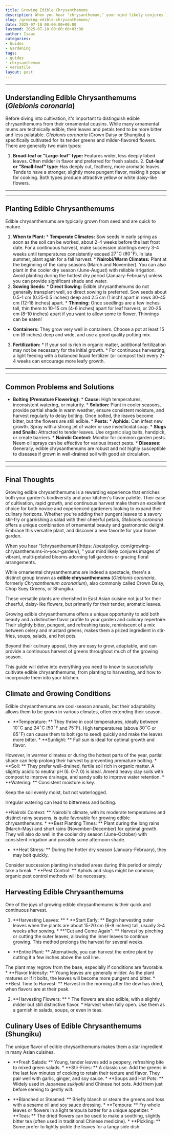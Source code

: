 ```yaml
---
title: Growing Edible Chrysanthemums
description: When you hear "chrysanthemum," your mind likely conjures images of vibrant, multi-petaled blooms adorning fall gardens or gracing floral arrangements.
slug: /growing-edible-chrysanthemums/
date: 2025-07-10 00:00:00+00:00
lastmod: 2025-07-10 00:00:00+03:00
author: Isaac
categories:
- Guides
- Gardening
tags:
- guides
- chrysanthemum
- versatile
layout: post
---
```

---
## Understanding Edible Chrysanthemums (*Glebionis coronaria*)
Before diving into cultivation, it's important to distinguish edible chrysanthemums from their ornamental cousins. While many ornamental mums are technically edible, their leaves and petals tend to be more bitter and less palatable. *Glebionis coronaria* (Crown Daisy or Shungiku) is specifically cultivated for its tender greens and milder-flavored flowers.
There are generally two main types:
1.  **Broad-leaf or "Large-leaf" type:** Features wider, less deeply lobed leaves. Often milder in flavor and preferred for fresh salads. 2.  **Cut-leaf or "Small-leaf" type:** Has deeply cut, feathery, more aromatic leaves. Tends to have a stronger, slightly more pungent flavor, making it popular for cooking.
Both types produce attractive yellow or white daisy-like flowers.
---
---
## Planting Edible Chrysanthemums
Edible chrysanthemums are typically grown from seed and are quick to mature.
1. **When to Plant:** * **Temperate Climates:** Sow seeds in early spring as soon as the soil can be worked, about 2-4 weeks before the last frost date. For a continuous harvest, make succession plantings every 3-4 weeks until temperatures consistently exceed $27^\circ \text{C}$ ($80^\circ \text{F}$). In late summer, plant again for a fall harvest. * **Nairobi/Warm Climates:** Plant at the beginning of the rainy seasons (March and November).
You can also plant in the cooler dry season (June-August) with reliable irrigation. Avoid planting during the hottest dry period (January-February) unless you can provide significant shade and water.
2. **Sowing Seeds:** * **Direct Sowing:** Edible chrysanthemums do not generally transplant well, so direct sowing is preferred. Sow seeds about 0.5-1 cm (0.25-0.5 inches) deep and 2.5 cm (1 inch) apart in rows 30-45 cm (12-18 inches) apart. * **Thinning:** Once seedlings are a few inches tall, thin them to 10-15 cm (4-6 inches) apart for leaf harvest, or 20-25 cm (8-10 inches) apart if you want to allow some to flower. Thinnings can be eaten!
* **Containers:** They grow very well in containers. Choose a pot at least 15 cm (6 inches) deep and wide, and use a good quality potting mix.
3.  **Fertilization:** * If your soil is rich in organic matter, additional fertilization may not be necessary for the initial growth. * For continuous harvesting, a light feeding with a balanced liquid fertilizer (or compost tea) every 2-4 weeks can encourage more leafy growth.
---
---
## Common Problems and Solutions
* **Bolting (Premature Flowering):** * **Cause:** High temperatures, inconsistent watering, or maturity. * **Solution:** Plant in cooler seasons, provide partial shade in warm weather, ensure consistent moisture, and harvest regularly to delay bolting. Once bolted, the leaves become bitter, but the flowers are still edible. * **Pests:** * **Aphids:** Can infest new growth. Spray with a strong jet of water or use insecticidal soap. * **Slugs and Snails:** Attracted to tender leaves.
Use organic slug baits, handpick, or create barriers. * **Nairobi Context:** Monitor for common garden pests. Neem oil sprays can be effective for various insect pests. * **Diseases:** Generally, edible chrysanthemums are robust and not highly susceptible to diseases if grown in well-drained soil with good air circulation.
---
---
## Final Thoughts
Growing edible chrysanthemums is a rewarding experience that enriches both your garden's biodiversity and your kitchen's flavor palette. Their ease of cultivation, rapid growth, and continuous harvest make them an excellent choice for both novice and experienced gardeners looking to expand their culinary horizons.
Whether you're adding their pungent leaves to a savory stir-fry or garnishing a salad with their cheerful petals, *Glebionis coronaria* offers a unique combination of ornamental beauty and gastronomic delight. Embrace this versatile plant, and discover a new favorite for your home garden.

When you hear "[chrysanthemum](https: //pestpolicy. com/growing-chrysanthemums-in-your-garden/), " your mind likely conjures images of vibrant, multi-petaled blooms adorning fall gardens or gracing floral arrangements.

While ornamental chrysanthemums are indeed a spectacle, there's a distinct group known as **edible chrysanthemums** (*Glebionis coronaria*, formerly *Chrysanthemum coronarium*), also commonly called Crown Daisy, Chop Suey Greens, or Shungiku.

These versatile plants are cherished in East Asian cuisine not just for their cheerful, daisy-like flowers, but primarily for their tender, aromatic leaves.

Growing edible chrysanthemums offers a unique opportunity to add both beauty and a distinctive flavor profile to your garden and culinary repertoire. Their slightly bitter, pungent, and refreshing taste, reminiscent of a mix between celery and mustard greens, makes them a prized ingredient in stir-fries, soups, salads, and hot pots.

Beyond their culinary appeal, they are easy to grow, adaptable, and can provide a continuous harvest of greens throughout much of the growing season.

This guide will delve into everything you need to know to successfully cultivate edible chrysanthemums, from planting to harvesting, and how to incorporate them into your kitchen.

##  Climate and Growing Conditions

Edible chrysanthemums are cool-season annuals, but their adaptability allows them to be grown in various climates, often extending their season.

* **Temperature: ** They thrive in cool temperatures, ideally between $10^\circ \text{C}$ and $24^\circ \text{C}$ ($50^\circ \text{F}$ and $75^\circ \text{F}$). High temperatures (above $30^\circ \text{C}$ or $85^\circ \text{F}$) can cause them to bolt (go to seed) quickly and make the leaves more bitter. * **Sunlight: ** Full sun is ideal for optimal growth and flavor.

However, in warmer climates or during the hottest parts of the year, partial shade can help prolong their harvest by preventing premature bolting. * **Soil: ** They prefer well-drained, fertile soil rich in organic matter. A slightly acidic to neutral pH (6. 0-7. 0) is ideal. Amend heavy clay soils with compost to improve drainage, and sandy soils to improve water retention. * **Watering: ** Consistent moisture is key.

Keep the soil evenly moist, but not waterlogged.

Irregular watering can lead to bitterness and bolting.

**Nairobi Context: ** Nairobi's climate, with its moderate temperatures and distinct rainy seasons, is quite favorable for growing edible chrysanthemums. * **Best Planting Times: ** Plant during the long rains (March-May) and short rains (November-December) for optimal growth. They will also do well in the cooler dry season (June-October) with consistent irrigation and possibly some afternoon shade.

* **Heat Stress: ** During the hotter dry season (January-February), they may bolt quickly.

Consider succession planting in shaded areas during this period or simply take a break. * **Pest Control: ** Aphids and slugs might be common; organic pest control methods will be necessary.

##  Harvesting Edible Chrysanthemums

One of the joys of growing edible chrysanthemums is their quick and continuous harvest.

1. **Harvesting Leaves: ** * **Start Early: ** Begin harvesting outer leaves when the plants are about 15-20 cm (6-8 inches) tall, usually 3-4 weeks after sowing. * **"Cut and Come Again": ** Harvest by pinching or cutting the outer leaves, allowing the inner leaves to continue growing. This method prolongs the harvest for several weeks.

* **Entire Plant: ** Alternatively, you can harvest the entire plant by cutting it a few inches above the soil line.

The plant may regrow from the base, especially if conditions are favorable. * **Flavor Intensity: ** Young leaves are generally milder. As the plant matures or if it bolts, the leaves will become more pungent and bitter. * **Best Time to Harvest: ** Harvest in the morning after the dew has dried, when flavors are at their peak.

2. **Harvesting Flowers: ** * The flowers are also edible, with a slightly milder but still distinctive flavor. * Harvest when fully open. Use them as a garnish in salads, soups, or even in teas.

##  Culinary Uses of Edible Chrysanthemums (Shungiku)

The unique flavor of edible chrysanthemums makes them a star ingredient in many Asian cuisines.

* **Fresh Salads: ** Young, tender leaves add a peppery, refreshing bite to mixed green salads. * **Stir-Fries: ** A classic use. Add the greens in the last few minutes of cooking to retain their texture and flavor. They pair well with garlic, ginger, and soy sauce. * **Soups and Hot Pots: ** Widely used in Japanese *sukiyaki* and Chinese hot pots. Add them just before serving to gently wilt.

* **Blanched or Steamed: ** Briefly blanch or steam the greens and toss with a sesame oil and soy sauce dressing. * **Tempura: ** Fry whole leaves or flowers in a light tempura batter for a unique appetizer. * **Teas: ** The dried flowers can be used to make a soothing, slightly bitter tea (often used in traditional Chinese medicine). * **Pickling: ** Some prefer to lightly pickle the leaves for a tangy side dish.
